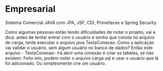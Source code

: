 # Empresarial
Sistema Comercial JAVA com JPA, JSF, CDI, Primefaces e Spring Security.

Como algumas pessoas estão tendo dificuldades de rodar o projeto, vai a dica: antes de tentar entrar com o usuário e senha que consta no arquivo de carga, tente executar o arquivo java TestaConexao. Como a aplicação vai validar o usuário, sem algum usuário no banco de dados? Então este arquivo - TestaConexao- irá abrir uma conexão e criar as tabelas, se não existem. 
Feito isto, podem rodar o arquivo carga.sql e usar o usuário que lá foi adicionado. Ou simplesmente crie um usuário.

